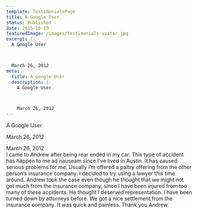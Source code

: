 ```yaml
---
template: TestimonialsPage
title: A Google User
status: Published
date: 2015-10-19
featuredImage: /images/testimonials-avatar.jpg
excerpt: |-
  A Google User



  March 26, 2012
meta:
  title: A Google User
  description: |-
    A Google User



    March 26, 2012
---
```

<!--StartFragment-->

A Google User



March 26, 2012



March 26, 2012\
I came to Andrew after being rear ended in my car. This type of accident has happen to me ad nauseam since I’ve lived in Austin. It has caused serious problems for me. Usually i’m offered a paltry offering from the other person’s insurance company. I decided to try using a lawyer this time around. Andrew took the case even though he thought that we might not get much from the insurance company, since I have been injured from too many of these accidents. He thought I deserved representation. I have been turned down by attorneys before. We got a nice settlement from the insurance company. It was quick and painless. Thank you Andrew.

<!--EndFragment-->